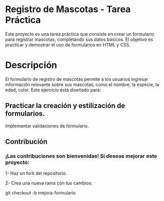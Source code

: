 # Registro de Mascotas - Tarea Práctica 
Este proyecto es una tarea práctica que consiste en crear un formulario para registrar mascotas, completando sus datos básicos. El objetivo es practicar y demostrar el uso de formularios en HTML y CSS.

# Descripción
El formulario de registro de mascotas permite a los usuarios ingresar información relevante sobre sus mascotas, como el nombre, la especie, la edad, color. Este ejercicio está diseñado para:

## Practicar la creación y estilización de formularios.
Implementar validaciones de formulario.

## Contribución
### ¡Las contribuciones son bienvenidas! Si deseas mejorar este proyecto:

1- Haz un fork del repositorio.

2- Crea una nueva rama con tus cambios:

git checkout -b mejora-formulario

